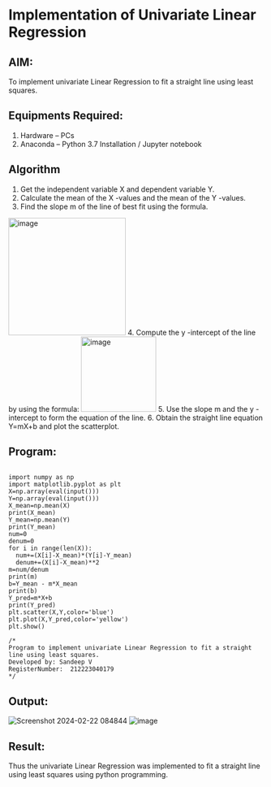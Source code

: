 # Implementation of Univariate Linear Regression
## AIM:
To implement univariate Linear Regression to fit a straight line using least squares.

## Equipments Required:
1. Hardware – PCs
2. Anaconda – Python 3.7 Installation / Jupyter notebook

## Algorithm
1. Get the independent variable X and dependent variable Y.
2. Calculate the mean of the X -values and the mean of the Y -values.
3. Find the slope m of the line of best fit using the formula. 
<img width="231" alt="image" src="https://user-images.githubusercontent.com/93026020/192078527-b3b5ee3e-992f-46c4-865b-3b7ce4ac54ad.png">
4. Compute the y -intercept of the line by using the formula:
<img width="148" alt="image" src="https://user-images.githubusercontent.com/93026020/192078545-79d70b90-7e9d-4b85-9f8b-9d7548a4c5a4.png">
5. Use the slope m and the y -intercept to form the equation of the line.
6. Obtain the straight line equation Y=mX+b and plot the scatterplot.

## Program:
```

import numpy as np
import matplotlib.pyplot as plt
X=np.array(eval(input()))
Y=np.array(eval(input()))
X_mean=np.mean(X)
print(X_mean)
Y_mean=np.mean(Y)
print(Y_mean)
num=0
denum=0
for i in range(len(X)):
  num+=(X[i]-X_mean)*(Y[i]-Y_mean)
  denum+=(X[i]-X_mean)**2
m=num/denum
print(m)
b=Y_mean - m*X_mean
print(b)
Y_pred=m*X+b
print(Y_pred)
plt.scatter(X,Y,color='blue')
plt.plot(X,Y_pred,color='yellow') 
plt.show() 

/*
Program to implement univariate Linear Regression to fit a straight line using least squares.
Developed by: Sandeep V
RegisterNumber:  212223040179
*/
```

## Output:
![Screenshot 2024-02-22 084844](https://github.com/rakshithaprakashkumar11/Find-the-best-fit-line-using-Least-Squares-Method/assets/150994181/bd38b0eb-2b9f-4699-b36b-ce686c63e650)
![image](https://github.com/rakshithaprakashkumar11/Find-the-best-fit-line-using-Least-Squares-Method/assets/150994181/f355297e-3c8f-4988-aa6c-0d103f78ccdc)




## Result:
Thus the univariate Linear Regression was implemented to fit a straight line using least squares using python programming.

